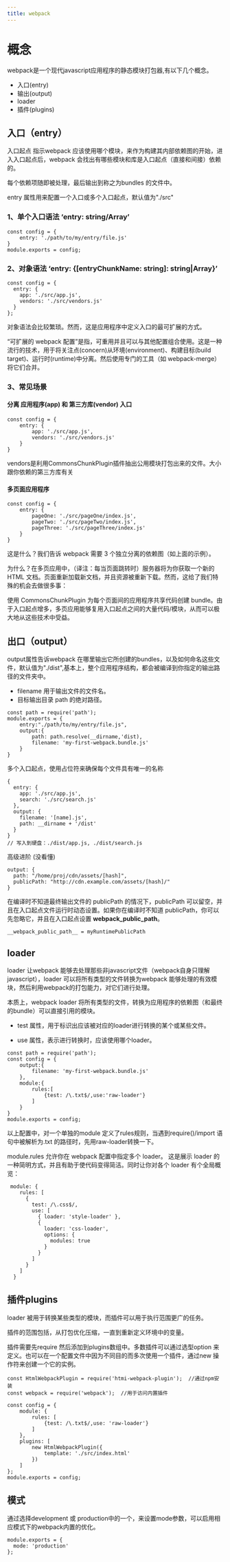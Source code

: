 ```yaml
---
title: webpack
---
```

# 概念

webpack是一个现代javascript应用程序的静态模块打包器,有以下几个概念。
* 入口(entry)
* 输出(output)
* loader
* 插件(plugins)

## 入口（entry）

入口起点 指示webpack 应该使用哪个模块，来作为构建其内部依赖图的开始，进入入口起点后，webpack 会找出有哪些模块和库是入口起点（直接和间接）依赖的。

每个依赖项随即被处理，最后输出到称之为bundles 的文件中。

entry 属性用来配置一个入口或多个入口起点，默认值为"./src"

### 1、单个入口语法 ‘entry: string/Array<string>’

```
const config = {
    entry: './path/to/my/entry/file.js'
}
module.exports = config;
```

### 2、对象语法 ‘entry: {[entryChunkName: string]: string|Array<string>}’

```
const config = {
  entry: {
    app: './src/app.js',
    vendors: './src/vendors.js'
  }
};
```
对象语法会比较繁琐。然而，这是应用程序中定义入口的最可扩展的方式。

“可扩展的 webpack 配置”是指，可重用并且可以与其他配置组合使用。这是一种流行的技术，用于将关注点(concern)从环境(environment)、构建目标(build target)、运行时(runtime)中分离。然后使用专门的工具（如 webpack-merge）将它们合并。

### 3、常见场景

#### 分离 应用程序(app) 和 第三方库(vendor) 入口

```
const config = {
    entry: {
        app: './src/app.js',
        vendors: './src/vendors.js'
    }
}
```
vendors是利用CommonsChunkPlugin插件抽出公用模块打包出来的文件。大小跟你依赖的第三方库有关

#### 多页面应用程序
```
const config = {
    entry: {
        pageOne: './src/pageOne/index.js',
        pageTwo: './src/pageTwo/index.js',
        pageThree: './src/pageThree/index.js'
    }
}
```
这是什么？我们告诉 webpack 需要 3 个独立分离的依赖图（如上面的示例）。

为什么？在多页应用中，（译注：每当页面跳转时）服务器将为你获取一个新的 HTML 文档。页面重新加载新文档，并且资源被重新下载。然而，这给了我们特殊的机会去做很多事：

使用 CommonsChunkPlugin 为每个页面间的应用程序共享代码创建 bundle。由于入口起点增多，多页应用能够复用入口起点之间的大量代码/模块，从而可以极大地从这些技术中受益。

## 出口（output）

output属性告诉webpack 在哪里输出它所创建的bundles，以及如何命名这些文件，默认值为"./dist",基本上，整个应用程序结构，都会被编译到你指定的输出路径的文件夹中。

* filename 用于输出文件的文件名。
* 目标输出目录 path 的绝对路径。

```
const path = require('path');
module.exports = {
    entry:"./path/to/my/entry/file.js",
    output:{
        path: path.resolve(__dirname,'dist),
        filename: 'my-first-webpack.bundle.js'
    }
}
```
多个入口起点，使用占位符来确保每个文件具有唯一的名称
```
{
  entry: {
    app: './src/app.js',
    search: './src/search.js'
  },
  output: {
    filename: '[name].js',
    path: __dirname + '/dist'
  }
}
// 写入到硬盘：./dist/app.js, ./dist/search.js
```
高级进阶 (没看懂)

```
output: {
  path: "/home/proj/cdn/assets/[hash]",
  publicPath: "http://cdn.example.com/assets/[hash]/"
}
```

在编译时不知道最终输出文件的 publicPath 的情况下，publicPath 可以留空，并且在入口起点文件运行时动态设置。如果你在编译时不知道 publicPath，你可以先忽略它，并且在入口起点设置 __webpack_public_path__。

```
__webpack_public_path__ = myRuntimePublicPath
```

## loader

loader 让webpack 能够去处理那些非javascript文件（webpack自身只理解javascript），loader 可以将所有类型的文件转换为webpack 能够处理的有效模块，然后利用webpack的打包能力，对它们进行处理。

本质上，webpack loader 将所有类型的文件，转换为应用程序的依赖图（和最终的bundle）可以直接引用的模块。
 
* test 属性，用于标识出应该被对应的loader进行转换的某个或某些文件。

* use 属性，表示进行转换时，应该使用哪个loader。

```
const path = require('path');
const config = {
    output:{
        filename: 'my-first-webpack.bundle.js'
    },
    module:{
        rules:[
            {test: /\.txt$/,use:'raw-loader'}
        ]
    }
}
module.exports = config;
```
以上配置中，对一个单独的module 定义了rules规则，当遇到require()/import 语句中被解析为.txt 的路径时，先用raw-loader转换一下。

module.rules 允许你在 webpack 配置中指定多个 loader。 这是展示 loader 的一种简明方式，并且有助于使代码变得简洁。同时让你对各个 loader 有个全局概览：

```
 module: {
    rules: [
      {
        test: /\.css$/,
        use: [
          { loader: 'style-loader' },
          {
            loader: 'css-loader',
            options: {
              modules: true
            }
          }
        ]
      }
    ]
  }
```

## 插件plugins
loader 被用于转换某些类型的模块，而插件可以用于执行范围更广的任务。

插件的范围包括，从打包优化压缩，一直到重新定义环境中的变量。

插件需要先require 然后添加到plugins数组中。多数插件可以通过选型option 来定义。也可以在一个配置文件中因为不同目的而多次使用一个插件，通过new 操作符来创建一个它的实例。
```
const HtmlWebpackPlugin = require('htmi-webpack-plugin');  //通过npm安装
const webpack = require('webpack');  //用于访问内置插件

const config = {
    module: {
        rules: [
            {test: /\.txt$/,use: 'raw-loader'}
        ]
    },
    plugins: [
        new HtmlWebpackPlugin({
            template: './src/index.html'
        })
    ]
};
module.exports = config;
```
## 模式 
通过选择development 或 production中的一个，来设置mode参数，可以启用相应模式下的webpack内置的优化。
```
module.exports = {
  mode: 'production'
};
```









